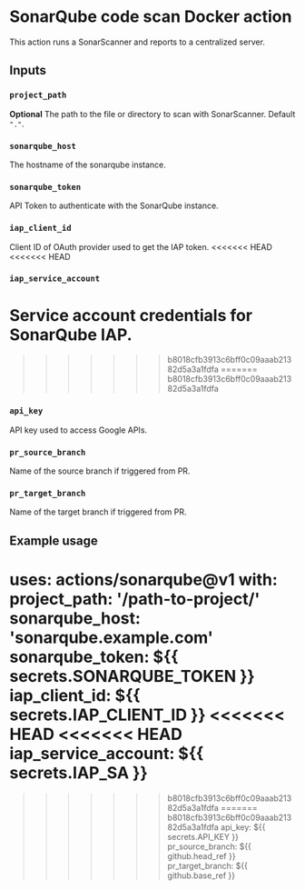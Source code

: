 # SonarQube code scan Docker action

This action runs a SonarScanner and reports to a centralized server.

## Inputs

### `project_path`

**Optional** The path to the file or directory to scan with SonarScanner. Default `"."`.

### `sonarqube_host`

The hostname of the sonarqube instance.

### `sonarqube_token`

API Token to authenticate with the SonarQube instance.

### `iap_client_id`

Client ID of OAuth provider used to get the IAP token.
<<<<<<< HEAD
<<<<<<< HEAD

### `iap_service_account`
  
Service account credentials for SonarQube IAP.
=======
>>>>>>> b8018cfb3913c6bff0c09aaab21382d5a3a1fdfa
=======
>>>>>>> b8018cfb3913c6bff0c09aaab21382d5a3a1fdfa

### `api_key`

API key used to access Google APIs.

### `pr_source_branch`
Name of the source branch if triggered from PR.

### `pr_target_branch`
Name of the target branch if triggered from PR.

## Example usage

uses: actions/sonarqube@v1
with:
  project_path: '/path-to-project/'
  sonarqube_host: 'sonarqube.example.com'
  sonarqube_token: ${{ secrets.SONARQUBE_TOKEN }}
  iap_client_id: ${{ secrets.IAP_CLIENT_ID }}
<<<<<<< HEAD
<<<<<<< HEAD
  iap_service_account: ${{ secrets.IAP_SA }}
=======
>>>>>>> b8018cfb3913c6bff0c09aaab21382d5a3a1fdfa
=======
>>>>>>> b8018cfb3913c6bff0c09aaab21382d5a3a1fdfa
  api_key: ${{ secrets.API_KEY }}
  pr_source_branch: ${{ github.head_ref }}
  pr_target_branch: ${{ github.base_ref }}